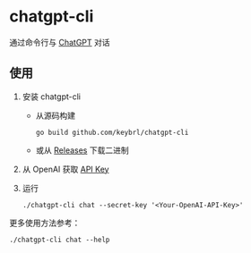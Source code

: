 # chatgpt-cli

通过命令行与 [ChatGPT](https://chat.openai.com/chat) 对话

## 使用

1. 安装 chatgpt-cli
   - 从源码构建

     ```shell
     go build github.com/keybrl/chatgpt-cli
     ```

   - 或从 [Releases](https://github.com/keybrl/chatgpt-cli/releases) 下载二进制

2. 从 OpenAI 获取 [API Key](https://platform.openai.com/account/api-keys)
3. 运行

   ```shell
   ./chatgpt-cli chat --secret-key '<Your-OpenAI-API-Key>'
   ```

更多使用方法参考：

```shell
./chatgpt-cli chat --help
```
